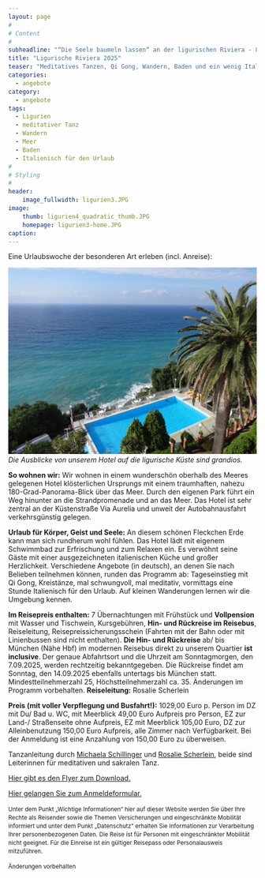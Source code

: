 ```yaml
---
layout: page
#
# Content
#
subheadline: "“Die Seele baumeln lassen“ an der ligurischen Riviera - 8 Tage vom So. 7. bis So. 14. September 2025 - <strong>AUSGEBUCHT / WARTELISTE</strong>"
title: "Ligurische Riviera 2025"
teaser: "Meditatives Tanzen, Qi Gong, Wandern, Baden und ein wenig Italienisch für den Urlaub lernen"
categories:
  - angebote
category:
  - angebote
tags:
  - Ligurien
  - meditativer Tanz
  - Wandern
  - Meer
  - Baden
  - Italienisch für den Urlaub
#
# Styling
#
header:
    image_fullwidth: ligurien3.JPG
image:
    thumb: ligurien4_quadratic_thumb.JPG
    homepage: ligurien3-home.JPG
caption:
---
```


Eine Urlaubswoche der besonderen Art erleben (incl. Anreise):

![Die Ausblicke von unserem Hotel auf die ligurische Küste sind grandios.](/images/Ligurien15.JPG)
*Die Ausblicke von unserem Hotel auf die ligurische Küste sind grandios.*

**So wohnen wir:** Wir wohnen in einem wunderschön oberhalb des Meeres gelegenen Hotel klösterlichen Ursprungs mit einem traumhaften, nahezu 180-Grad-Panorama-Blick über das Meer. Durch den eigenen Park führt ein Weg hinunter an die Strandpromenade und an das Meer. Das Hotel ist sehr zentral an der Küstenstraße Via Aurelia und unweit der Autobahnausfahrt verkehrsgünstig gelegen.

**Urlaub für Körper, Geist und Seele:** An diesem schönen Fleckchen Erde kann man sich rundherum wohl fühlen. Das Hotel lädt mit eigenem Schwimmbad zur Erfrischung und zum Relaxen ein. Es verwöhnt seine Gäste mit einer ausgezeichneten italienischen Küche und großer Herzlichkeit. Verschiedene Angebote (in deutsch), an denen Sie nach Belieben teilnehmen können, runden das Programm ab: Tageseinstieg mit Qi Gong, Kreistänze, mal schwungvoll, mal meditativ, vormittags eine Stunde Italienisch für den Urlaub. Auf kleinen Wanderungen lernen wir die Umgebung kennen.

**Im Reisepreis enthalten:** 7 Übernachtungen mit Frühstück und **Vollpension** mit Wasser und Tischwein, Kursgebühren, **Hin- und Rückreise im Reisebus**, Reiseleitung, Reisepreissicherungsschein (Fahrten mit der Bahn oder mit Linienbussen sind nicht enthalten).
**Die Hin- und Rückreise** ab/ bis München (Nähe Hbf) im modernen Reisebus direkt zu unserem Quartier **ist inclusive**. Der genaue Abfahrtsort und die Uhrzeit am Sonntagmorgen, den 7.09.2025, werden rechtzeitig bekanntgegeben. Die Rückreise findet am Sonntag, den 14.09.2025 ebenfalls untertags bis München statt.
Mindestteilnehmerzahl 25, Höchstteilnehmerzahl ca. 35. Änderungen im Programm vorbehalten.
**Reiseleitung:** Rosalie Scherlein

**Preis (mit voller Verpflegung und Busfahrt!):** 1029,00 Euro p. Person im DZ mit Du/ Bad u. WC, mit Meerblick 49,00 Euro Aufpreis pro Person, EZ zur Land-/ Straßenseite ohne Aufpreis, EZ mit Meerblick 105,00 Euro, DZ zur Alleinbenutzung 150,00 Euro Aufpreis, alle Zimmer nach Verfügbarkeit.
Bei der Anmeldung ist eine Anzahlung von 150,00 Euro zu überweisen.

Tanzanleitung durch [Michaela Schillinger](/referenten/) und [Rosalie Scherlein](/ueber-uns/), beide sind Leiterinnen für meditativen und sakralen Tanz.

[Hier gibt es den Flyer zum Download.](/assets/downloads/Ligurische_Riviera_2025.pdf)

[Hier gelangen Sie zum Anmeldeformular.](/anmeldung/)

<body><small>
Unter dem Punkt „Wichtige Informationen“ hier auf dieser Website werden Sie über Ihre Rechte als Reisender sowie die Themen Versicherungen und eingeschränkte Mobilität informiert und unter dem Punkt „Datenschutz“ erhalten Sie Informationen zur Verarbeitung Ihrer personenbezogenen Daten. Die Reise ist für Personen mit eingeschränkter Mobilität nicht geeignet. Für die Einreise ist ein gültiger Reisepass oder Personalausweis mitzuführen.

Änderungen vorbehalten
</small></body>
